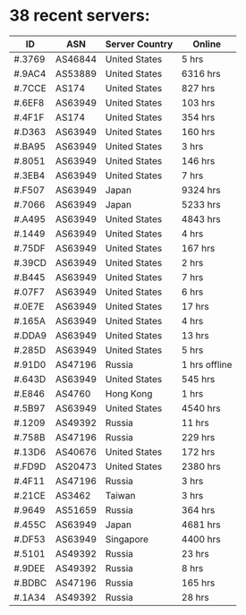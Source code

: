# 38 recent servers:

| ID | ASN | Server Country | Online |
| ------ | ------ | ------ | ------ |
| #.3769 | AS46844 | United States | 5 hrs |
| #.9AC4 | AS53889 | United States | 6316 hrs |
| #.7CCE | AS174 | United States | 827 hrs |
| #.6EF8 | AS63949 | United States | 103 hrs |
| #.4F1F | AS174 | United States | 354 hrs |
| #.D363 | AS63949 | United States | 160 hrs |
| #.BA95 | AS63949 | United States | 3 hrs |
| #.8051 | AS63949 | United States | 146 hrs |
| #.3EB4 | AS63949 | United States | 7 hrs |
| #.F507 | AS63949 | Japan | 9324 hrs |
| #.7066 | AS63949 | Japan | 5233 hrs |
| #.A495 | AS63949 | United States | 4843 hrs |
| #.1449 | AS63949 | United States | 4 hrs |
| #.75DF | AS63949 | United States | 167 hrs |
| #.39CD | AS63949 | United States | 2 hrs |
| #.B445 | AS63949 | United States | 7 hrs |
| #.07F7 | AS63949 | United States | 6 hrs |
| #.0E7E | AS63949 | United States | 17 hrs |
| #.165A | AS63949 | United States | 4 hrs |
| #.DDA9 | AS63949 | United States | 13 hrs |
| #.285D | AS63949 | United States | 5 hrs |
| #.91D0 | AS47196 | Russia | 1 hrs offline |
| #.643D | AS63949 | United States | 545 hrs |
| #.E846 | AS4760 | Hong Kong | 1 hrs |
| #.5B97 | AS63949 | United States | 4540 hrs |
| #.1209 | AS49392 | Russia | 11 hrs |
| #.758B | AS47196 | Russia | 229 hrs |
| #.13D6 | AS40676 | United States | 172 hrs |
| #.FD9D | AS20473 | United States | 2380 hrs |
| #.4F11 | AS47196 | Russia | 3 hrs |
| #.21CE | AS3462 | Taiwan | 3 hrs |
| #.9649 | AS51659 | Russia | 364 hrs |
| #.455C | AS63949 | Japan | 4681 hrs |
| #.DF53 | AS63949 | Singapore | 4400 hrs |
| #.5101 | AS49392 | Russia | 23 hrs |
| #.9DEE | AS49392 | Russia | 8 hrs |
| #.BDBC | AS47196 | Russia | 165 hrs |
| #.1A34 | AS49392 | Russia | 28 hrs |

